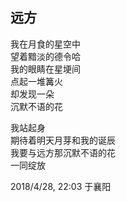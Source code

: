 ##  远方

我在月食的星空中<br>
望着黯淡的德令哈<br>
我的眼睛在星埂间<br>
点起一堆篝火<br>
却发现一朵<br>
沉默不语的花<br>

我站起身<br>
期待着明天月芽和我的诞辰<br>
我要与远方那沉默不语的花<br>
一同绽放<br>

2018/4/28, 22:03 于襄阳